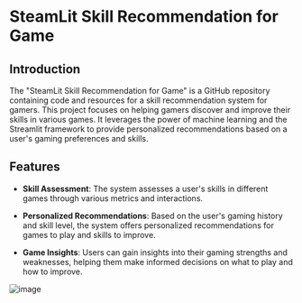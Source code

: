 # SteamLit Skill Recommendation for Game

## Introduction

The "SteamLit Skill Recommendation for Game" is a GitHub repository containing code and resources for a skill recommendation system for gamers. This project focuses on helping gamers discover and improve their skills in various games. It leverages the power of machine learning and the Streamlit framework to provide personalized recommendations based on a user's gaming preferences and skills.

## Features

- **Skill Assessment**: The system assesses a user's skills in different games through various metrics and interactions.

- **Personalized Recommendations**: Based on the user's gaming history and skill level, the system offers personalized recommendations for games to play and skills to improve.

- **Game Insights**: Users can gain insights into their gaming strengths and weaknesses, helping them make informed decisions on what to play and how to improve.

![image](https://github.com/hungds1996/steamlit_skill_recommendation_for_game/assets/33818152/68bcf3f9-88a1-4019-9903-009e9e455038)
